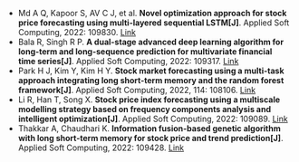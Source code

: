 * Md A Q, Kapoor S, AV C J, et al. <b>Novel optimization approach for stock price forecasting using multi-layered sequential LSTM[J]</b>. Applied Soft Computing, 2022: 109830. [Link](https://www.sciencedirect.com/science/article/pii/S1568494622008791)
* Bala R, Singh R P. <b>A dual-stage advanced deep learning algorithm for long-term and long-sequence prediction for multivariate financial time series[J]</b>. Applied Soft Computing, 2022: 109317. [Link](https://www.sciencedirect.com/science/article/pii/S156849462200494X)
* Park H J, Kim Y, Kim H Y. <b>Stock market forecasting using a multi-task approach integrating long short-term memory and the random forest framework[J]</b>. Applied Soft Computing, 2022, 114: 108106. [Link](https://www.sciencedirect.com/science/article/pii/S1568494621009947)
* Li R, Han T, Song X. <b>Stock price index forecasting using a multiscale modelling strategy based on frequency components analysis and intelligent optimization[J]</b>. Applied Soft Computing, 2022: 109089. [Link](https://www.sciencedirect.com/science/article/pii/S1568494622003763)
* Thakkar A, Chaudhari K. <b>Information fusion-based genetic algorithm with long short-term memory for stock price and trend prediction[J]</b>. Applied Soft Computing, 2022: 109428. [Link](https://www.sciencedirect.com/science/article/pii/S1568494622005555)
